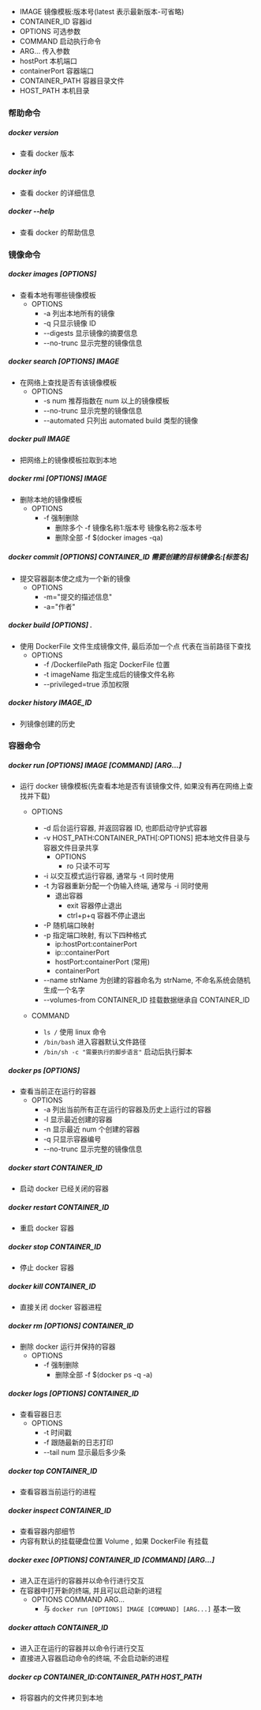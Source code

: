 + IMAGE 镜像模板:版本号(latest 表示最新版本-可省略)
+ CONTAINER_ID 容器id
+ OPTIONS 可选参数
+ COMMAND 启动执行命令
+ ARG... 传入参数
+ hostPort 本机端口
+ containerPort 容器端口
+ CONTAINER_PATH 容器目录文件
+ HOST_PATH 本机目录

### 帮助命令

##### docker version 
+ 查看 docker 版本

##### docker info
+ 查看 docker 的详细信息

##### docker --help
+ 查看 docker 的帮助信息


### 镜像命令

##### docker images [OPTIONS]
+ 查看本地有哪些镜像模板
    + OPTIONS
        + -a 列出本地所有的镜像
        + -q 只显示镜像 ID
        + --digests 显示镜像的摘要信息
        + --no-trunc 显示完整的镜像信息

##### docker search [OPTIONS] IMAGE
+ 在网络上查找是否有该镜像模板
    + OPTIONS
        + -s num 推荐指数在 num 以上的镜像模板
        + --no-trunc 显示完整的镜像信息
        + --automated 只列出 automated build 类型的镜像

##### docker pull IMAGE
+ 把网络上的镜像模板拉取到本地

##### docker rmi [OPTIONS] IMAGE
+ 删除本地的镜像模板
    + OPTIONS
        + -f 强制删除
            + 删除多个 -f 镜像名称1:版本号 镜像名称2:版本号 
            + 删除全部 -f $(docker images -qa)

##### docker commit [OPTIONS] CONTAINER_ID 需要创建的目标镜像名:[标签名]
+ 提交容器副本使之成为一个新的镜像
    + OPTIONS
        + -m="提交的描述信息" 
        + -a="作者"

##### docker build [OPTIONS] .
+ 使用 DockerFile 文件生成镜像文件, 最后添加一个点 代表在当前路径下查找
    + OPTIONS
        + -f /DockerfilePath 指定 DockerFile 位置
        + -t imageName 指定生成后的镜像文件名称
        + --privileged=true 添加权限

##### docker history IMAGE_ID
+ 列镜像创建的历史

### 容器命令

##### docker run [OPTIONS] IMAGE [COMMAND] [ARG...]
+ 运行 docker 镜像模板(先查看本地是否有该镜像文件, 如果没有再在网络上查找并下载)
    + OPTIONS
        + -d 后台运行容器, 并返回容器 ID, 也即启动守护式容器
        + -v HOST_PATH:CONTAINER_PATH[:OPTIONS] 把本地文件目录与容器文件目录共享
            + OPTIONS
                + ro 只读不可写
        + -i 以交互模式运行容器, 通常与 -t 同时使用
        + -t 为容器重新分配一个伪输入终端, 通常与 -i 同时使用
            + 退出容器
                + exit 容器停止退出
                + ctrl+p+q 容器不停止退出
        + -P 随机端口映射
        + -p 指定端口映射, 有以下四种格式
            + ip:hostPort:containerPort
            + ip::containerPort
            + hostPort:containerPort (常用)
            + containerPort
        + --name strName 为创建的容器命名为 strName, 不命名系统会随机生成一个名字
        + --volumes-from CONTAINER_ID 挂载数据继承自 CONTAINER_ID
        
    + COMMAND
        + `ls /` 使用 linux 命令
        + `/bin/bash` 进入容器默认文件路径
        + `/bin/sh -c "需要执行的脚步语言"` 启动后执行脚本

##### docker ps [OPTIONS] 
+ 查看当前正在运行的容器
    + OPTIONS
        + -a 列出当前所有正在运行的容器及历史上运行过的容器
        + -l 显示最近创建的容器
        + -n 显示最近 num 个创建的容器
        + -q 只显示容器编号
        + --no-trunc 显示完整的镜像信息

##### docker start CONTAINER_ID
+ 启动 docker 已经关闭的容器

##### docker restart CONTAINER_ID
+ 重启 docker 容器

##### docker stop CONTAINER_ID
+ 停止 docker 容器

##### docker kill CONTAINER_ID
+ 直接关闭 docker 容器进程

##### docker rm [OPTIONS] CONTAINER_ID
+ 删除 docker 运行并保持的容器
    + OPTIONS
        + -f 强制删除
            + 删除全部 -f $(docker ps -q -a)

##### docker logs [OPTIONS] CONTAINER_ID
+ 查看容器日志
    + OPTIONS
        + -t 时间戳
        + -f 跟随最新的日志打印
        + --tail num 显示最后多少条

##### docker top CONTAINER_ID
+ 查看容器当前运行的进程

##### docker inspect CONTAINER_ID
+ 查看容器内部细节
+ 内容有默认的挂载硬盘位置 Volume , 如果 DockerFile 有挂载

##### docker exec [OPTIONS] CONTAINER_ID [COMMAND] [ARG...]
+ 进入正在运行的容器并以命令行进行交互
+ 在容器中打开新的终端, 并且可以启动新的进程
    + OPTIONS COMMAND ARG...
        + 与 `docker run [OPTIONS] IMAGE [COMMAND] [ARG...]` 基本一致

##### docker attach CONTAINER_ID
+ 进入正在运行的容器并以命令行进行交互
+ 直接进入容器启动命令的终端, 不会启动新的进程

##### docker cp CONTAINER_ID:CONTAINER_PATH HOST_PATH
+ 将容器内的文件拷贝到本地